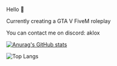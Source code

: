 Hello 👀

Currently creating a GTA V FiveM roleplay

You can contact me on discord: aklox

[![Anurag's GitHub stats](https://github-readme-stats.vercel.app/api?username=Aklox31&theme=synthwave)](https://github.com/anuraghazra/github-readme-stats)

![Top Langs](https://github-readme-stats.vercel.app/api/top-langs/?username=Aklox31&langs_count=8)
